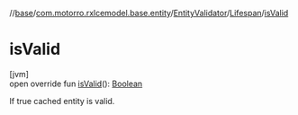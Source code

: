 //[base](../../../../index.md)/[com.motorro.rxlcemodel.base.entity](../../index.md)/[EntityValidator](../index.md)/[Lifespan](index.md)/[isValid](is-valid.md)

# isValid

[jvm]\
open override fun [isValid](is-valid.md)(): [Boolean](https://kotlinlang.org/api/latest/jvm/stdlib/kotlin/-boolean/index.html)

If true cached entity is valid.
